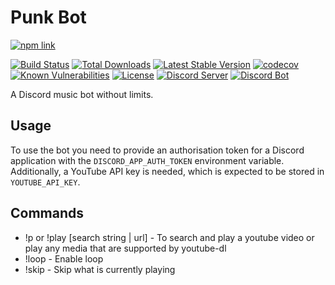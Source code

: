 # Punk Bot
[![npm link](https://nodei.co/npm/punk-bot.png?downloads=true&downloadRank=true)](https://www.npmjs.com/package/punk-bot)

[![Build Status](https://img.shields.io/github/workflow/status/sasjafor/PunkBot/Docker%20Image%20CI?style=flat-square)](https://github.com/sasjafor/PunkBot/actions/workflows/docker-image-ci.yml)
[![Total Downloads](https://img.shields.io/npm/dt/punk-bot.svg?style=flat-square)](https://www.npmjs.com/package/punk-bot)
[![Latest Stable Version](https://img.shields.io/npm/v/punk-bot.svg?style=flat-square)](https://www.npmjs.com/package/punk-bot)
[![codecov](https://codecov.io/gh/sasjafor/PunkBot/branch/master/graph/badge.svg?token=D6CFQCYDAL)](https://codecov.io/gh/sasjafor/PunkBot)
[![Known Vulnerabilities](https://img.shields.io/snyk/vulnerabilities/github/sasjafor/PunkBot?style=flat-square)](https://snyk.io/test/github/sasjafor/PunkBot)
[![License](https://img.shields.io/badge/license-GPL-lightgrey.svg?style=flat-square)](https://opensource.org/licenses/gpl-license)
[![Discord Server](https://img.shields.io/discord/518113399448666113.svg?style=flat-square&colorB=7289DA)](https://discord.gg/qPxJfWw)
[![Discord Bot](https://img.shields.io/badge/discord-bot-blue.svg?style=flat-square&colorB=7289DA)](https://discordapp.com/api/oauth2/authorize?client_id=431490929677959178&permissions=120937536&scope=bot) 

A Discord music bot without limits.

## Usage
To use the bot you need to provide an authorisation token for a Discord application with the `DISCORD_APP_AUTH_TOKEN` environment variable. Additionally, a YouTube API key is needed, which is expected to be stored in `YOUTUBE_API_KEY`.

## Commands
* !p or !play [search string | url] - To search and play a youtube video or play any media that are supported by youtube-dl
* !loop - Enable loop
* !skip - Skip what is currently playing 
